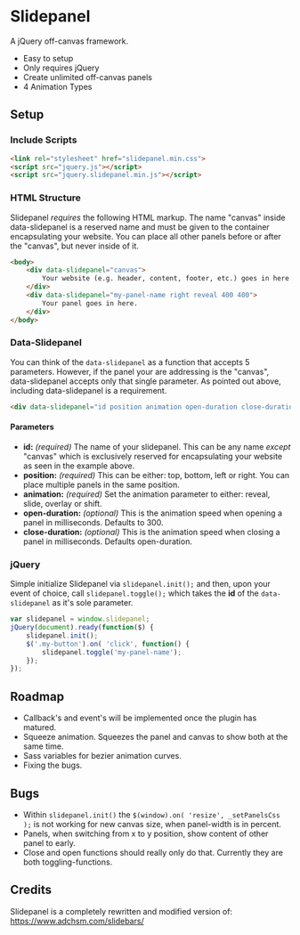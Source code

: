 # Slidepanel

A jQuery off-canvas framework.

- Easy to setup
- Only requires jQuery
- Create unlimited off-canvas panels
- 4 Animation Types

## Setup

### Include Scripts

```HTML
<link rel="stylesheet" href="slidepanel.min.css">
<script src="jquery.js"></script>
<script src="jquery.slidepanel.min.js"></script>
```

### HTML Structure

Slidepanel *requires* the following HTML markup. The name "canvas" inside data-slidepanel is a reserved
name and must be given to the container encapsulating your website. You can place all other panels
before or after the "canvas", but never inside of it.

```HTML
<body>
    <div data-slidepanel="canvas">
        Your website (e.g. header, content, footer, etc.) goes in here.
    </div>
    <div data-slidepanel="my-panel-name right reveal 400 400">
        Your panel goes in here.
    </div>
</body>
```

### Data-Slidepanel

You can think of the `data-slidepanel` as a function that accepts 5 parameters. However, if the panel
your are addressing is the "canvas", data-slidepanel accepts only that single parameter. As pointed
out above, including data-slidepanel is a requirement.

```HTML
<div data-slidepanel="id position animation open-duration close-duration">
```

#### Parameters

- **id:** *(required)* The name of your slidepanel. This can be any name *except* "canvas" which is
  exclusively reserved for encapsulating your website as seen in the example above.
- **position:** *(required)* This can be either: top, bottom, left or right. You can place multiple
  panels in the same position.
- **animation:** *(required)* Set the animation parameter to either: reveal, slide, overlay or shift.
- **open-duration:** *(optional)* This is the animation speed when opening a panel in milliseconds.
  Defaults to 300.
- **close-duration:** *(optional)* This is the animation speed when closing a panel in milliseconds.
  Defaults open-duration.

### jQuery

Simple initialize Slidepanel via `slidepanel.init();` and then, upon your event of choice, call
`slidepanel.toggle();` which takes the **id** of the `data-slidepanel` as it's sole parameter.

```JavaScript
var slidepanel = window.slidepanel;
jQuery(document).ready(function($) {
    slidepanel.init();
    $('.my-button').on( 'click', function() {
        slidepanel.toggle('my-panel-name');
    });
});
```

## Roadmap

- Callback's and event's will be implemented once the plugin has matured.
- Squeeze animation. Squeezes the panel and canvas to show both at the same time.
- Sass variables for bezier animation curves.
- Fixing the bugs.

## Bugs

- Within `slidepanel.init()` the `$(window).on( 'resize', _setPanelsCss );` is not working for new
  canvas size, when panel-width is in percent.
- Panels, when switching from x to y position, show content of other panel to early.
- Close and open functions should really only do that. Currently they are both toggling-functions.

## Credits

Slidepanel is a completely rewritten and modified version of:
https://www.adchsm.com/slidebars/
